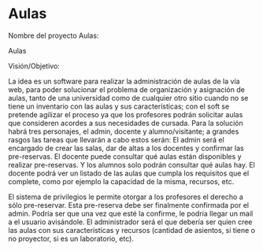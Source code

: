 Aulas
=====

Nombre del proyecto Aulas:

Aulas

Visión/Objetivo: 


La idea es un software para realizar la administración de aulas de la vía web, para poder solucionar el problema de organización y asignación de aulas, tanto de una universidad como de cualquier otro sitio cuando no se tiene un inventario con las aulas y sus características; con el soft se pretende agilizar el proceso ya que los profesores podrán solicitar aulas que consideren acordes a sus necesidades de cursada.
Para la solución habrá tres personajes, el admin, docente y alumno/visitante; a grandes rasgos las tareas que llevarán a cabo estos serán: 
El admin será el encargado de crear las salas, dar de altas a los docentes y confirmar las pre-reservas.
El docente puede consultar qué aulas están disponibles y realizar pre-reservas. Y los alumnos solo podrán consultar qué aulas hay.
El docente podrá ver un listado de las aulas que cumpla los requisitos que el complete, como por ejemplo la capacidad de la misma, recursos, etc.

El sistema de privilegios le permite otorgar a los profesores el derecho a sólo pre-reservar. Esta pre-reserva debe ser finalmente confirmada por el admin. Podría ser que una vez que esté la confirme, le podría llegar un mail a el usuario avisándole. El administrador será el que debería ser quien cree las aulas con sus características y recursos (cantidad de asientos, si tiene o no proyector, si es un laboratorio, etc).


